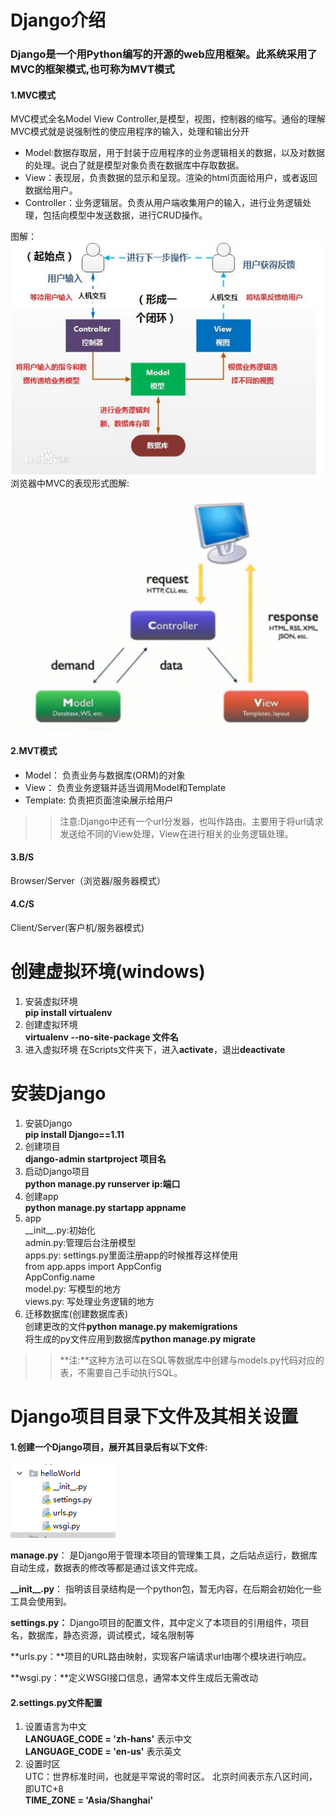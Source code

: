 # Django介绍
### Django是一个用Python编写的开源的web应用框架。此系统采用了MVC的框架模式,也可称为MVT模式
#### 1.MVC模式
MVC模式全名Model View Controller,是模型，视图，控制器的缩写。通俗的理解MVC模式就是说强制性的使应用程序的输入，处理和输出分开

- Model:数据存取层，用于封装于应用程序的业务逻辑相关的数据，以及对数据的处理。说白了就是模型对象负责在数据库中存取数据。
- View：表现层，负责数据的显示和呈现。渲染的html页面给用户，或者返回数据给用户。
- Controller：业务逻辑层。负责从用户端收集用户的输入，进行业务逻辑处理，包括向模型中发送数据，进行CRUD操作。

图解：<br>
![图](images/mvc.jpg)<br>
浏览器中MVC的表现形式图解:<br>
![图](images/mvc_request_response.png)<br>
#### 2.MVT模式
- Model： 负责业务与数据库(ORM)的对象
- View： 负责业务逻辑并适当调用Model和Template
- Template: 负责把页面渲染展示给用户
>>注意:Django中还有一个url分发器，也叫作路由。主要用于将url请求发送给不同的View处理，View在进行相关的业务逻辑处理。

#### 3.B/S
Browser/Server（浏览器/服务器模式）
#### 4.C/S
Client/Server(客户机/服务器模式)
# 创建虚拟环境(windows)
1. 安装虚拟环境<br> **pip install virtualenv**
1. 创建虚拟环境<br> **virtualenv --no-site-package 文件名**
1. 进入虚拟环境 在Scripts文件夹下，进入**activate**，退出**deactivate**
# 安装Django
1. 安装Django<br> **pip install Django==1.11**
1. 创建项目<br> **django-admin startproject 项目名**
1. 启动Django项目<br> **python manage.py runserver ip:端口**
1. 创建app<br> **python manage.py startapp appname**
2. app<br>
\_\_init__.py:初始化<br>
admin.py:管理后台注册模型<br>
apps.py: settings.py里面注册app的时候推荐这样使用<br>
from app.apps import AppConfig<br>
AppConfig.name<br>
model.py: 写模型的地方<br>
views.py: 写处理业务逻辑的地方<br>
1. 迁移数据库(创建数据库表)<br>
创建更改的文件**python manage.py makemigrations**<br>
将生成的py文件应用到数据库**python manage.py migrate**<br>
>> **注:**这种方法可以在SQL等数据库中创建与models.py代码对应的表，不需要自己手动执行SQL。

# Django项目目录下文件及其相关设置
#### 1.创建一个Django项目，展开其目录后有以下文件:
![图](images/django_project.png)

**manage.py**： 是Django用于管理本项目的管理集工具，之后站点运行，数据库自动生成，数据表的修改等都是通过该文件完成。

**\_\_init__.py**： 指明该目录结构是一个python包，暂无内容，在后期会初始化一些工具会使用到。

**settings.py：** Django项目的配置文件，其中定义了本项目的引用组件，项目名，数据库，静态资源，调试模式，域名限制等

**urls.py：**项目的URL路由映射，实现客户端请求url由哪个模块进行响应。

**wsgi.py：**定义WSGI接口信息，通常本文件生成后无需改动
#### 2.settings.py文件配置
1. 设置语言为中文<br>
**LANGUAGE_CODE = 'zh-hans'** 表示中文<br>
**LANGUAGE_CODE = 'en-us'** 表示英文
2. 设置时区<br>
UTC：世界标准时间，也就是平常说的零时区。
北京时间表示东八区时间，即UTC+8<br>
**TIME_ZONE = 'Asia/Shanghai'**